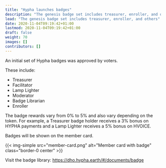 ```yaml
---
title: "Hypha launches badges"
description: "The genesis badge set includes treasurer, enroller, and others"
lead: "The genesis badge set includes treasurer, enroller, and others"
date: 2020-11-04T09:19:42+01:00
lastmod: 2020-11-04T09:19:42+01:00
draft: false
weight: 70
images: []
contributors: []
---
```


An initial set of Hypha badges was approved by voters.

These include:
- Treasurer 
- Facilitator
- Lamp Lighter
- Moderator
- Badge Librarian
- Enroller

The badge rewards vary from 0% to 5% and also vary depending on the token.  For example, a Treasurer badge holder receives a 3% bonus on HYPHA payments and a Lamp Lighter receives a 5% bonus on HVOICE.

Badges will be shown on the member card. 

{{< img-simple src="member-card.png" alt="Member card with badge" class="border-0 center" >}}


Visit the badge library: https://dho.hypha.earth/#/documents/badge
